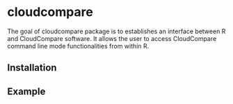 
<!-- README.md is generated from README.Rmd. Please edit that file -->
cloudcompare
============

The goal of cloudcompare package is to establishes an interface between R and CloudCompare software. It allows the user to access CloudCompare command line mode functionalities from within R.

Installation
------------

<!-- ``` r -->
<!-- install.packages("cloudcompare") -->
<!-- ``` -->
Example
-------
